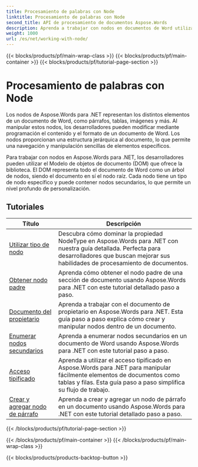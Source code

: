 ```yaml
---
title: Procesamiento de palabras con Node
linktitle: Procesamiento de palabras con Node
second_title: API de procesamiento de documentos Aspose.Words
description: Aprenda a trabajar con nodos en documentos de Word utilizando Aspose.Words para .NET. Tutoriales detallados con ejemplos de código.
weight: 1000
url: /es/net/working-with-node/
---
```


{{< blocks/products/pf/main-wrap-class >}}
{{< blocks/products/pf/main-container >}}
{{< blocks/products/pf/tutorial-page-section >}}

# Procesamiento de palabras con Node

Los nodos de Aspose.Words para .NET representan los distintos elementos de un documento de Word, como párrafos, tablas, imágenes y más. Al manipular estos nodos, los desarrolladores pueden modificar mediante programación el contenido y el formato de un documento de Word. Los nodos proporcionan una estructura jerárquica al documento, lo que permite una navegación y manipulación sencillas de elementos específicos.

Para trabajar con nodos en Aspose.Words para .NET, los desarrolladores pueden utilizar el Modelo de objetos de documento (DOM) que ofrece la biblioteca. El DOM representa todo el documento de Word como un árbol de nodos, siendo el documento en sí el nodo raíz. Cada nodo tiene un tipo de nodo específico y puede contener nodos secundarios, lo que permite un nivel profundo de personalización.

 ## Tutoriales
| Título | Descripción |
| --- | --- |
| [Utilizar tipo de nodo](./use-node-type/) | Descubra cómo dominar la propiedad NodeType en Aspose.Words para .NET con nuestra guía detallada. Perfecta para desarrolladores que buscan mejorar sus habilidades de procesamiento de documentos. |
| [Obtener nodo padre](./get-parent-node/) | Aprenda cómo obtener el nodo padre de una sección de documento usando Aspose.Words para .NET con este tutorial detallado paso a paso. |
| [Documento del propietario](./owner-document/) | Aprenda a trabajar con el documento de propietario en Aspose.Words para .NET. Esta guía paso a paso explica cómo crear y manipular nodos dentro de un documento. |
| [Enumerar nodos secundarios](./enumerate-child-nodes/) | Aprenda a enumerar nodos secundarios en un documento de Word usando Aspose.Words para .NET con este tutorial paso a paso. |
| [Acceso tipificado](./typed-access/) | Aprenda a utilizar el acceso tipificado en Aspose.Words para .NET para manipular fácilmente elementos de documentos como tablas y filas. Esta guía paso a paso simplifica su flujo de trabajo. |
| [Crear y agregar nodo de párrafo](./create-and-add-paragraph-node/) | Aprenda a crear y agregar un nodo de párrafo en un documento usando Aspose.Words para .NET con este tutorial detallado paso a paso. |
{{< /blocks/products/pf/tutorial-page-section >}}

{{< /blocks/products/pf/main-container >}}
{{< /blocks/products/pf/main-wrap-class >}}

{{< blocks/products/products-backtop-button >}}
